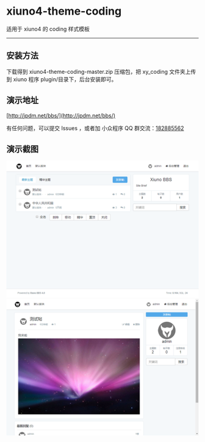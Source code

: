 # xiuno4-theme-coding

适用于 xiuno4 的 coding 样式模板
- - -
## 安装方法
下载得到 xiuno4-theme-coding-master.zip 压缩包，把 xy_coding 文件夹上传到 xiuno 程序 plugin/目录下，后台安装即可。
## 演示地址
[http://jpdm.net/bbs/](http://jpdm.net/bbs/)

有任何问题，可以提交 Issues ，或者加 小众程序 QQ 群交流：[182885562](//shang.qq.com/wpa/qunwpa?idkey=4d70b9bd2557173f327530492a814ea8378c87306d8dbf45be5b2c921ccc633f)

## 演示截图
![image](https://github.com/wfdaj/xiuno4-theme-coding/blob/master/xiuno4-theme-coding1.png)
![image](https://github.com/wfdaj/xiuno4-theme-coding/blob/master/xiuno4-theme-coding2.png)
